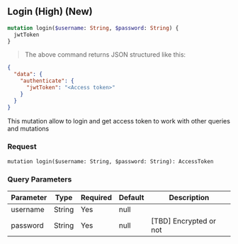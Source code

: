 ## Login (High) (New)

```graphql
mutation login($username: String, $password: String) {
  jwtToken 
}
```

> The above command returns JSON structured like this:

```json
{
  "data": {
    "authenticate": {
      "jwtToken": "<Access token>"
    }
  }
}
```

This mutation allow to login and get access token to work with other queries and mutations

### Request

`mutation login($username: String, $password: String): AccessToken`

### Query Parameters

Parameter | Type   | Required | Default | Description
--------- | ------ | -------- | ------- | -----------
username  | String | Yes      | null    | 
password  | String | Yes      | null    | [TBD] Encrypted or not
